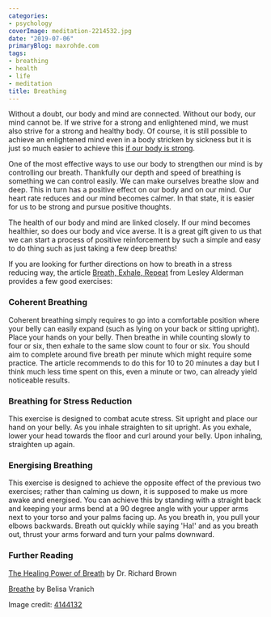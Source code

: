 ```yaml
---
categories:
- psychology
coverImage: meditation-2214532.jpg
date: "2019-07-06"
primaryBlog: maxrohde.com
tags:
- breathing
- health
- life
- meditation
title: Breathing
---
```


Without a doubt, our body and mind are connected. Without our body, our mind cannot be. If we strive for a strong and enlightened mind, we must also strive for a strong and healthy body. Of course, it is still possible to achieve an enlightened mind even in a body stricken by sickness but it is just so much easier to achieve this [if our body is strong](https://maxrohde.com/2019/04/19/practice-exercise/).

One of the most effective ways to use our body to strengthen our mind is by controlling our breath. Thankfully our depth and speed of breathing is something we can control easily. We can make ourselves breathe slow and deep. This in turn has a positive effect on our body and on our mind. Our heart rate reduces and our mind becomes calmer. In that state, it is easier for us to be strong and pursue positive thoughts.

The health of our body and mind are linked closely. If our mind becomes healthier, so does our body and vice averse. It is a great gift given to us that we can start a process of positive reinforcement by such a simple and easy to do thing such as just taking a few deep breaths!

If you are looking for further directions on how to breath in a stress reducing way, the article [Breath, Exhale, Repeat](https://www.nytimes.com/2016/11/09/well/mind/breathe-exhale-repeat-the-benefits-of-controlled-breathing.html) from Lesley Alderman provides a few good exercises:

### Coherent Breathing

Coherent breathing simply requires to go into a comfortable position where your belly can easily expand (such as lying on your back or sitting upright). Place your hands on your belly. Then breathe in while counting slowly to four or six, then exhale to the same slow count to four or six. You should aim to complete around five breath per minute which might require some practice. The article recommends to do this for 10 to 20 minutes a day but I think much less time spent on this, even a minute or two, can already yield noticeable results.

### Breathing for Stress Reduction

This exercise is designed to combat acute stress. Sit upright and place our hand on your belly. As you inhale straighten to sit upright. As you exhale, lower your head towards the floor and curl around your belly. Upon inhaling, straighten up again.

### Energising Breathing

This exercise is designed to achieve the opposite effect of the previous two exercises; rather than calming us down, it is supposed to make us more awake and energised. You can achieve this by standing with a straight back and keeping your arms bend at a 90 degree angle with your upper arms next to your torso and your palms facing up. As you breath in, you pull your elbows backwards. Breath out quickly while saying 'Ha!' and as you breath out, thrust your arms forward and turn your palms downward.

### Further Reading

[The Healing Power of Breath](https://www.goodreads.com/book/show/13148162-the-healing-power-of-the-breath) by Dr. Richard Brown

[Breathe](https://www.amazon.com.au/Breathe-14-Days-Oxygenating-Recharg/dp/0991358902) by Belisa Vranich

Image credit: [4144132](https://pixabay.com/photos/meditation-buddhism-monk-temple-2214532/)